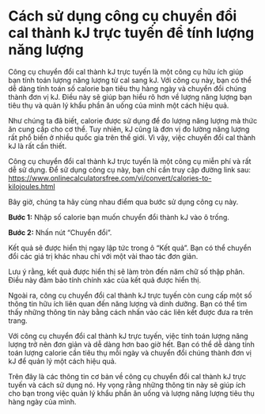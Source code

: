 Cách sử dụng công cụ chuyển đổi cal thành kJ trực tuyến để tính lượng năng lượng
================================================================================

Công cụ chuyển đổi cal thành kJ trực tuyến là một công cụ hữu ích giúp bạn tính toán lượng năng lượng từ cal sang kJ. Với công cụ này, bạn có thể dễ dàng tính toán số calorie bạn tiêu thụ hàng ngày và chuyển đổi chúng thành đơn vị kJ. Điều này sẽ giúp bạn hiểu rõ hơn về lượng năng lượng bạn tiêu thụ và quản lý khẩu phần ăn uống của mình một cách hiệu quả.

Như chúng ta đã biết, calorie được sử dụng để đo lượng năng lượng mà thức ăn cung cấp cho cơ thể. Tuy nhiên, kJ cũng là đơn vị đo lường năng lượng rất phổ biến ở nhiều quốc gia trên thế giới. Vì vậy, việc chuyển đổi cal thành kJ là rất cần thiết.

Công cụ chuyển đổi cal thành kJ trực tuyến là một công cụ miễn phí và rất dễ sử dụng. Để sử dụng công cụ này, bạn chỉ cần truy cập đường link sau: <https://www.onlinecalculatorsfree.com/vi/convert/calories-to-kilojoules.html>

Bây giờ, chúng ta hãy cùng nhau điểm qua bước sử dụng công cụ này.

**Bước 1:** Nhập số calorie bạn muốn chuyển đổi thành kJ vào ô trống.

**Bước 2:** Nhấn nút “Chuyển đổi”.

Kết quả sẽ được hiển thị ngay lập tức trong ô “Kết quả”. Bạn có thể chuyển đổi các giá trị khác nhau chỉ với một vài thao tác đơn giản.

Lưu ý rằng, kết quả được hiển thị sẽ làm tròn đến năm chữ số thập phân. Điều này đảm bảo tính chính xác của kết quả được hiển thị.

Ngoài ra, công cụ chuyển đổi cal thành kJ trực tuyến còn cung cấp một số thông tin hữu ích liên quan đến năng lượng và dinh dưỡng. Bạn có thể tìm thấy những thông tin này bằng cách nhấn vào các liên kết được đưa ra trên trang.

Với công cụ chuyển đổi cal thành kJ trực tuyến, việc tính toán lượng năng lượng trở nên đơn giản và dễ dàng hơn bao giờ hết. Bạn có thể dễ dàng tính toán lượng calorie cần tiêu thụ mỗi ngày và chuyển đổi chúng thành đơn vị kJ để quản lý một cách hiệu quả.

Trên đây là các thông tin cơ bản về công cụ chuyển đổi cal thành kJ trực tuyến và cách sử dụng nó. Hy vọng rằng những thông tin này sẽ giúp ích cho bạn trong việc quản lý khẩu phần ăn uống và lượng năng lượng tiêu thụ hàng ngày của mình.